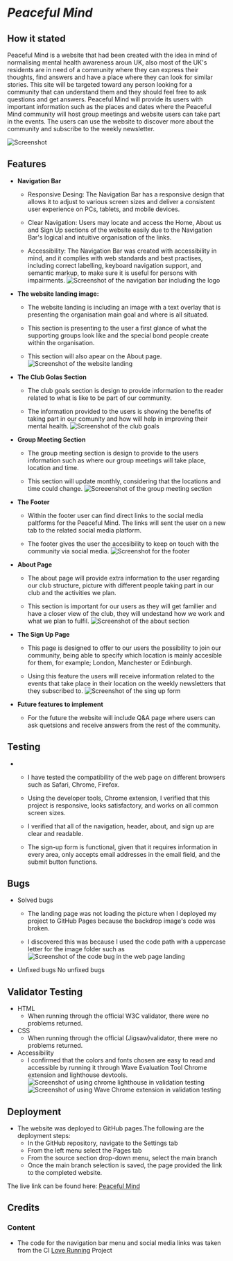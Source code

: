 # *Peaceful Mind*

## How it stated
Peaceful Mind is a website that had been created with the idea in mind of normalising mental health awareness aroun UK, also most of the UK's residents are in need of a community where they can express their thoughts, find answers and have a place where they can look for similar stories. This site will be targeted toward any person looking for a community that can understand them and they should feel free to ask questions and get answers. Peaceful Mind will provide its users with important information such as the places and dates where the Peaceful Mind community will host group meetings and website users can take part in the events. The users can use the website to discover more about the community and subscribe to the weekly newsletter.

![Screenshot](assets/images/website-view.jpg)

## Features

- **Navigation Bar**

    * Responsive Desing: The Navigation Bar has a responsive design that allows it to adjust to various screen sizes and deliver a consistent user experience on PCs, tablets, and mobile devices.

    * Clear Navigation: Users may locate and access the Home, About us and Sign Up sections of the website easily due to the Navigation Bar's logical and intuitive organisation of the links.

    * Accessibility: The Navigation Bar was created with accessibility in mind, and it complies with web standards and best practises, including correct labelling, keyboard navigation support, and semantic markup, to make sure it is useful for persons with impairments.
![Screenshot of the navigation bar including the logo](assets/images/navigation-bar.png)

- **The website landing image:**

    * The website landing is including an image with a text overlay that is presenting the organisation main goal and where is all situated. 

    * This section is presenting to the user a first glance of what the supporting groups look like and the special bond people create within the organisation.

    * This section will also apear on the About page.
![Screenshot of the website landing](assets/images/webpage-landing.jpg)

- **The Club Golas Section**

    * The club goals section is design to provide information to the reader related to what is like to be part of our community.

    * The information provided to the users is showing the benefits of taking part in our comunity and how will help in improving their mental health.
![Screenshot of the club goals](assets/images/club-goals.jpg)

- **Group Meeting Section**

    * The group meeting section is design to provide to the users information such as where our group meetings will take place, location and time.

    * This section will update monthly, considering that the locations and time could change.
![Screeenshot of the group meeting section](assets/images/meetings-location.jpg)

- **The Footer**

    * Within the footer user can find direct links to the social media paltforms for the Peaceful Mind. The links will sent the user on a new tab to the related social media platform.

    * The footer gives the user the accesibility to keep on touch with the community via social media.
![Screenshot for the footer](assets/images/footer.png)

- **About Page**

    * The about page will provide extra information to the user regarding our club structure, picture with different people taking part in our club and the activities we plan.

    * This section is important for our users as they will get familier and have a closer view of the club, they will undestand how we work and what we plan to fulfil.
 ![Screenshot of the about section](assets/images/about.jpeg)

- **The Sign Up Page**

    * This page is designed to offer to our users the possibility to join our community, being able to specify which location is mainly accesible for them, for example; London, Manchester or Edinburgh. 

    * Using this feature the users will receive information related to the events that take place in their location on the weekly newsletters that they subscribed to.
![Screenshot of the sing up form](assets/images/sign-up.jpg)

- **Future features to implement**

    * For the future the website will include Q&A page where users can ask quetsions and receive answers from the rest of the community.


## Testing
- 
    * I have tested the compatibility of the web page on different browsers such as Safari, Chrome, Firefox.

    * Using the developer tools, Chrome extension, I verified that this project is responsive, looks satisfactory, and works on all common screen sizes.

    * I verified that all of the navigation, header, about, and sign up are clear and readable.

    * The sign-up form is functional, given that it requires information in every area, only accepts email addresses in the email field, and the submit button functions.

## Bugs
- Solved bugs
    * The landing page was not loading the picture when I deployed my project to GitHub Pages because the backdrop image's code was broken.

    * I discovered this was because I used the code path with a uppercase letter for the image folder such as
    ![Screenshot of the code bug in the web page landing](assets/images/cover-bug-code.png)

- Unfixed bugs
No unfixed bugs

## Validator Testing

- HTML
    * When running through the official W3C validator, there were no problems returned.
- CSS
    *  When running through the official (Jigsaw)validator, there were no problems returned.
- Accessibility 
    * I confirmed that the colors and fonts chosen are easy to read and accessible by running it through Wave Evaluation Tool Chrome extension and lighthouse devtools.
    ![Screenshot of using chrome lighthouse in validation testing](assets/images/lighthouse-check.png)
    ![Screenshot of using Wave Chrome extension in validation testing](assets/images/wave-test.jpg)

## Deployment
- The website was deployed to GitHub pages.The following are the deployment steps:
    * In the GitHub repository, navigate to the Settings tab
    * From the left menu select the Pages tab
    * From the source section drop-down menu, select the main branch
    * Once the main branch selection is saved, the page provided the link to the completed website.

The live link can be found here: [Peaceful Mind](https://martaczm.github.io/peaceful-mind/)

## Credits

### Content
-  The code for the navigation bar menu and social media links was taken from the CI [Love Running](https://github.com/Code-Institute-Solutions/love-running-2.0-sourcecode.git) Project

